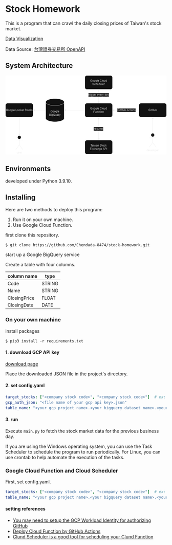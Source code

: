 # Stock Homework

This is a program that can crawl the daily closing prices of Taiwan's stock market.

[Data Visualization](https://lookerstudio.google.com/reporting/d8ae56c6-0eee-4224-80a5-5f97450f74c2)

Data Source: [台灣證券交易所 OpenAPI](https://openapi.twse.com.tw/)

## System Architecture
![system structure](./img/system_structure.png)

## Environments

developed under Python 3.9.10.

## Installing

Here are two methods to deploy this program:

1. Run it on your own machine.
2. Use Google Cloud Function.


first clone this repository.

```
$ git clone https://github.com/Chendada-8474/stock-homework.git
```
start up a Google BigQuery service

Create a table with four columns.

| column name  | type   |
| ------------ | ------ |
| Code         | STRING |
| Name         | STRING |
| ClosingPrice | FLOAT  |
| ClosingDate  | DATE   |

### On your own machine

install packages
```
$ pip3 install -r requirements.txt
```

#### 1. download GCP API key

[download page](https://console.cloud.google.com/apis/credentials/serviceaccountkey?_ga=2.208590738.-121430735.1530179569)

Place the downloaded JSON file in the project's directory.

#### 2. set config.yaml

```yaml
target_stocks: ["<company stock code>", "<company stock code>"]  # ex: ["0050", "2330"]
gcp_auth_json: "<file name of your gcp api key>.json"
table_name: "<your gcp project name>.<your bigquery dataset name>.<your table name>"
```

#### 3. run

Execute `main.py` to fetch the stock market data for the previous business day.

If you are using the Windows operating system, you can use the Task Scheduler to schedule the program to run periodically. For Linux, you can use crontab to help automate the execution of the tasks.


### Google Cloud Function and Cloud Scheduler

First, set config.yaml.

```yaml
target_stocks: ["<company stock code>", "<company stock code>"]  # ex: ["0050", "2330"]
table_name: "<your gcp project name>.<your bigquery dataset name>.<your table name>"
```

#### setting references

- [You may need to setup the GCP Workload Identity for authorizing GitHub](https://www.youtube.com/watch?v=l-nws1e4B8M)
- [Deploy Cloud Function by GitHub Actions](https://github.com/google-github-actions/deploy-cloud-functions)
- [Clund Scheduler is a good tool for scheduling your Clund Function](https://cloud.google.com/scheduler/docs/schedule-run-cron-job)